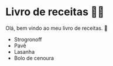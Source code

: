# Livro de receitas :man_cook:
Olá, bem vindo ao meu livro de receitas. :wave:

 - Strogronoff
 - Pavê
 - Lasanha
 - Bolo de cenoura